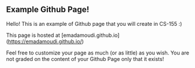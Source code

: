 ## Example Github Page!

Hello! This is an example of Github page that you will create in CS-155 :)

This page is hosted at [emadamoudi.github.io] (https://emadamoudi.github.io/)

Feel free to customize your page as much (or as little) as you wish. You are not graded on the content of your Github Page only that it exists!

